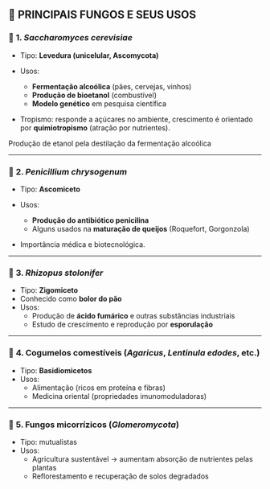 ## 🍄 **PRINCIPAIS FUNGOS E SEUS USOS**

### 🔹 **1. _Saccharomyces cerevisiae_**

- Tipo: **Levedura (unicelular, Ascomycota)**
- Usos:
    - **Fermentação alcoólica** (pães, cervejas, vinhos)
    - **Produção de bioetanol** (combustível)
    - **Modelo genético** em pesquisa científica
        
- Tropismo: responde a açúcares no ambiente, crescimento é orientado por **quimiotropismo** (atração por nutrientes).

Produção de etanol pela destilação da fermentação alcoólica 

---

### 🔹 **2. _Penicillium chrysogenum_**

- Tipo: **Ascomiceto**
- Usos:
    - **Produção do antibiótico penicilina**
    - Alguns usados na **maturação de queijos** (Roquefort, Gorgonzola)
        
- Importância médica e biotecnológica.

---

### 🔹 **3. _Rhizopus stolonifer_**

- Tipo: **Zigomiceto**
- Conhecido como **bolor do pão**
- Usos:
    - Produção de **ácido fumárico** e outras substâncias industriais
    - Estudo de crescimento e reprodução por **esporulação**

---

### 🔹 **4. Cogumelos comestíveis (_Agaricus_, _Lentinula edodes_, etc.)**

- Tipo: **Basidiomicetos**
- Usos:
    - Alimentação (ricos em proteína e fibras)
    - Medicina oriental (propriedades imunomoduladoras)

---

### 🔹 **5. Fungos micorrízicos (_Glomeromycota_)**

- Tipo: mutualistas
- Usos:
    - Agricultura sustentável → aumentam absorção de nutrientes pelas plantas
    - Reflorestamento e recuperação de solos degradados
        
